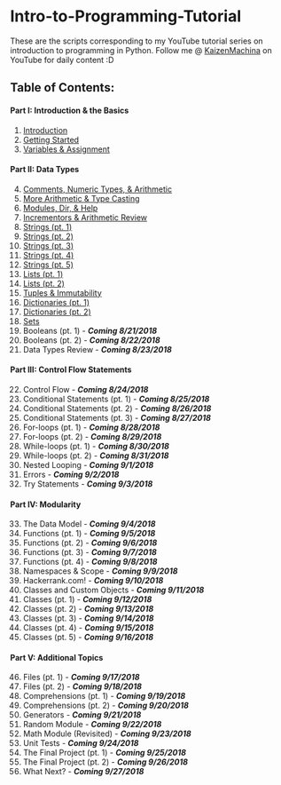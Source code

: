 # Intro-to-Programming-Tutorial
These are the scripts corresponding to my YouTube tutorial series on introduction to programming in Python.
Follow me @ [KaizenMachina](https://www.youtube.com/channel/UCMhsEEaVC8ldnOnSXO6SBvg "My Channel :D") on YouTube for daily content :D

## Table of Contents:

#### Part I: Introduction & the Basics
1. [Introduction](https://www.youtube.com/watch?v=2b42Q-30dxA)
2. [Getting Started](https://www.youtube.com/watch?v=Yodu4tjDWQA)
3. [Variables & Assignment](https://www.youtube.com/watch?v=Vou_0U2jrzY)

#### Part II: Data Types
4. [Comments, Numeric Types, & Arithmetic](https://www.youtube.com/watch?v=jxPW8sx5y3o)
5. [More Arithmetic & Type Casting](https://www.youtube.com/watch?v=KQiqCCbeqQQ)
6. [Modules, Dir, & Help](https://www.youtube.com/watch?v=9BpzojeqoBg)
7. [Incrementors & Arithmetic Review](https://www.youtube.com/watch?v=uU6scs5zGQg)
8. [Strings (pt. 1)](https://www.youtube.com/watch?v=Ql6YkkEqcq4)
9. [Strings (pt. 2)](https://www.youtube.com/watch?v=K9ZjVv7Nt1U)
10. [Strings (pt. 3)](https://www.youtube.com/watch?v=3PT4oOD5IQM)
11. [Strings (pt. 4)](https://www.youtube.com/watch?v=DHkCRQtY8v8)
12. [Strings (pt. 5)](https://www.youtube.com/watch?v=wf-xmz4U1DA)
13. [Lists (pt. 1)](https://www.youtube.com/watch?v=4MJ3W_DhRPk)
14. [Lists (pt. 2)](https://www.youtube.com/watch?v=bX-Bu0wAqd0)
15. [Tuples & Immutability](https://www.youtube.com/watch?v=_EtwGeKkE84)
16. [Dictionaries (pt. 1)](https://www.youtube.com/watch?v=8EdmDTLvk5o)
17. [Dictionaries (pt. 2)](https://www.youtube.com/watch?v=ezlMHPN-7po)
18. [Sets](https://www.youtube.com/watch?v=u2YzkDLQWxY)
19. Booleans (pt. 1) - **_Coming 8/21/2018_**
20. Booleans (pt. 2) - **_Coming 8/22/2018_**
21. Data Types Review - **_Coming 8/23/2018_**

#### Part III: Control Flow Statements
22. Control Flow - **_Coming 8/24/2018_**
23. Conditional Statements (pt. 1) - **_Coming 8/25/2018_**
24. Conditional Statements (pt. 2) - **_Coming 8/26/2018_**
25. Conditional Statements (pt. 3) - **_Coming 8/27/2018_**
26. For-loops (pt. 1) - **_Coming 8/28/2018_**
27. For-loops (pt. 2) - **_Coming 8/29/2018_**
28. While-loops (pt. 1) - **_Coming 8/30/2018_**
29. While-loops (pt. 2) - **_Coming 8/31/2018_**
30. Nested Looping - **_Coming 9/1/2018_**
31. Errors - **_Coming 9/2/2018_**
32. Try Statements - **_Coming 9/3/2018_**

#### Part IV: Modularity
33. The Data Model - **_Coming 9/4/2018_**
34. Functions (pt. 1) - **_Coming 9/5/2018_**
35. Functions (pt. 2) - **_Coming 9/6/2018_**
36. Functions (pt. 3) - **_Coming 9/7/2018_**
37. Functions (pt. 4) - **_Coming 9/8/2018_**
38. Namespaces & Scope - **_Coming 9/9/2018_**
39. Hackerrank.com! - **_Coming 9/10/2018_**
40. Classes and Custom Objects - **_Coming 9/11/2018_**
41. Classes (pt. 1) - **_Coming 9/12/2018_**
42. Classes (pt. 2) - **_Coming 9/13/2018_**
43. Classes (pt. 3) - **_Coming 9/14/2018_**
44. Classes (pt. 4) - **_Coming 9/15/2018_**
45. Classes (pt. 5) - **_Coming 9/16/2018_**

#### Part V: Additional Topics
46. Files (pt. 1) - **_Coming 9/17/2018_**
47. Files (pt. 2) - **_Coming 9/18/2018_**
48. Comprehensions (pt. 1) - **_Coming 9/19/2018_**
49. Comprehensions (pt. 2) - **_Coming 9/20/2018_**
50. Generators - **_Coming 9/21/2018_**
51. Random Module - **_Coming 9/22/2018_**
52. Math Module (Revisited) - **_Coming 9/23/2018_**
53. Unit Tests - **_Coming 9/24/2018_**
54. The Final Project (pt. 1) - **_Coming 9/25/2018_**
55. The Final Project (pt. 2) - **_Coming 9/26/2018_**
56. What Next? - **_Coming 9/27/2018_**
